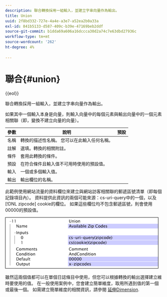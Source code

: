 ```yaml
---
description: 聯合轉換採用一組輸入，並建立字串向量作為輸出。
title: Union
uuid: 2f8bd332-727e-4a4e-a3e7-a52ea2b0a33a
exl-id: 841b5133-d587-409c-b39e-47169beb2ddf
source-git-commit: b1dda69a606a16dccca30d2a74c7e63dbd27936c
workflow-type: tm+mt
source-wordcount: '262'
ht-degree: 4%

---
```


# 聯合{#union}

{{eol}}

聯合轉換採用一組輸入，並建立字串向量作為輸出。

如果其中一個輸入本身是向量，則輸入向量中的每個元素與輸出向量中的一個元素相關聯（即，變換不建立向量的向量）。

| 參數 | 說明 | 預設 |
|---|---|---|
| 名稱 | 轉換的描述性名稱。 您可以在此輸入任何名稱。 |  |
| 註解 | 選填。轉換的相關附註。 |  |
| 條件 | 套用此轉換的條件。 |  |
| 預設 | 在符合條件且輸入值不可用時使用的預設值。 |  |
| 輸入 | 一個或多個輸入值。 |  |
| 輸出 | 輸出欄位的名稱。 |  |

此範例使用網站流量的資料欄位來建立與網站訪客相關聯的郵遞區號清單（即每個記錄項目內）。 資料提供此資訊的兩個可能來源：cs-uri-query中的一個，以及 [!DNL zipcode] cookie的欄位。 如果這些欄位均不包含郵遞區號，則會使用00000的預設值。

![](assets/cfg_TransformationType_Union.png)

雖然這兩個值都可以在單個日誌條目中使用，但您可以根據轉換的輸出選擇建立維時要使用的值。 在一般使用案例中，您會建立簡單維度，取用所遇到值的第一個或最後一個。 如需建立簡單維度的相關資訊，請參閱 [延伸Dimension](../../../../../home/c-dataset-const-proc/c-ex-dim/c-abt-ex-dim.md).
